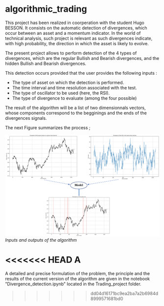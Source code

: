 # algorithmic_trading

This project has been realized in coorperation with the student Hugo BESSON. It consists on the automatic detection of divergences, which occur between an asset and a momentum indicator. In the world of technical analysis, such project is relevant as such divergences indicate, with high probability, the direction in which the asset is likely to evolve. 

The present project allows to perform detection of the 4 types of divergences, which are the regular Bullish and Bearish divergences, and the hidden Bullish and Bearish divergences.

This detection occurs provided that the user provides the following inputs :

- The type of asset on which the detection is performed. 
- The time interval and time resolution associated with the test.
- The type of oscillator to be used (here, the RSI).
- The type of divergence to evaluate (among the four possible)

The result of the algorithm will be a list of two dimensionnals vectors, whose components correspond to the begginings and the ends of the divergences signals. 

The next Figure summarizes the process ;

![](Process.png)
*Inputs and outputs of the algorithm*

<<<<<<< HEAD
A 
=======
A detailed and precise formulation of the problem, the principle and the results of the current version of the algorithm are given in the notebook "Divergence_detection.ipynb" located in the Trading_project folder. 

>>>>>>> dd04d16171bc9ea2ba7a2b6984d8999571681bd0
